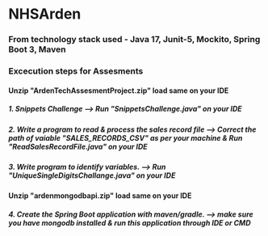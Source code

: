 # NHSArden
###  From technology stack used - Java 17, Junit-5, Mockito, Spring Boot 3, Maven
###  Excecution steps for Assesments
#### Unzip "ArdenTechAssesmentProject.zip" load same on your IDE
##### 1. Snippets  Challenge --> Run "SnippetsChallenge.java" on your IDE
##### 2. Write a program to read & process the sales record file   --> Correct the path of vaiable "SALES_RECORDS_CSV" as per your machine & Run "ReadSalesRecordFile.java" on your IDE
##### 3. Write program to identify variables. --> Run "UniqueSingleDigitsChallange.java" on your IDE

#### Unzip "ardenmongodbapi.zip" load same on your IDE
##### 4. Create the Spring Boot application with maven/gradle. --> make sure you have mongodb installed & run this application through IDE or CMD
